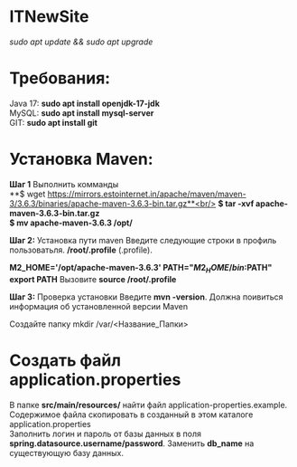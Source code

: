 # ITNewSite

*sudo apt update && sudo apt upgrade*

# Требования:
Java 17:  **sudo apt install openjdk-17-jdk**<br/>
MySQL: **sudo apt install mysql-server**<br/>
GIT:  **sudo apt install git**


# Установка Maven:
**Шаг 1** Выполнить комманды<br/>
**$ wget https://mirrors.estointernet.in/apache/maven/maven-3/3.6.3/binaries/apache-maven-3.6.3-bin.tar.gz**<br/>
**$ tar -xvf apache-maven-3.6.3-bin.tar.gz**<br/>
**$ mv apache-maven-3.6.3 /opt/** <br/>

**Шаг 2:** Установка пути maven
Введите следующие строки в профиль пользоватьля. **/root/.profile** (.profile).

**M2_HOME='/opt/apache-maven-3.6.3'
PATH="$M2_HOME/bin:$PATH"
export PATH**
Вызовите  **source /root/.profile**

**Шаг 3:** Проверка установки
Введите **mvn -version**. Должна поивиться информация об установленной версии Maven 



Создайте папку mkdir /var/<Название_Папки><br/>

# Создать файл application.properties
В папке **src/main/resources/** найти файл application-properties.example. Содержимое файла скопировать в созданный в этом каталоге application.properties<br/>
Заполнить логин и пароль от базы данных в поля **spring.datasource.username/password**.
Заменить **db_name** на существующую базу данных.







